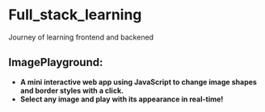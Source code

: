 # Full_stack_learning
Journey of learning frontend and backened

## **ImagePlayground:**
- **A mini interactive web app using JavaScript to change image shapes and border styles with a click.**  
- **Select any image and play with its appearance in real-time!**

